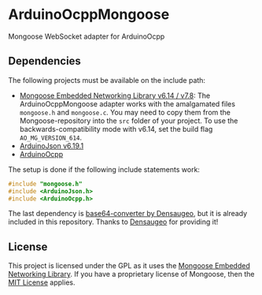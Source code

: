 # ArduinoOcppMongoose
Mongoose WebSocket adapter for ArduinoOcpp

## Dependencies

The following projects must be available on the include path:

- [Mongoose Embedded Networking Library v6.14 / v7.8](https://github.com/cesanta/mongoose/tree/76e6b23a4f0261dd534d33632f42ea1bba99dc85): The ArduinoOcppMongoose adapter works with the amalgamated files `mongoose.h` and `mongoose.c`. You may need to copy them from the Mongoose-repository into the `src` folder of your project. To use the backwards-compatibility mode with v6.14, set the build flag `AO_MG_VERSION_614`.
- [ArduinoJson v6.19.1](https://github.com/bblanchon/ArduinoJson/tree/079ccadbee4100ad0b2d06f11de8c412b95853c1)
- [ArduinoOcpp](https://github.com/matth-x/ArduinoOcpp)

The setup is done if the following include statements work:

```cpp
#include "mongoose.h"
#include <ArduinoJson.h>
#include <ArduinoOcpp.h>
```

The last dependency is [base64-converter by Densaugeo](https://github.com/Densaugeo/base64_arduino), but it is already included in this repository. Thanks to [Densaugeo](https://github.com/Densaugeo) for providing it!

## License

This project is licensed under the GPL as it uses the [Mongoose Embedded Networking Library](https://github.com/cesanta/mongoose). If you have a proprietary license of Mongoose, then the [MIT License](https://github.com/matth-x/ArduinoOcpp/blob/master/LICENSE) applies.
